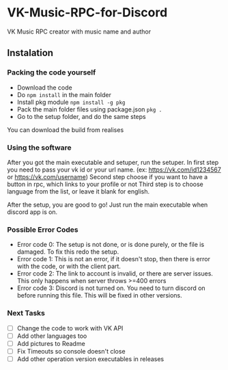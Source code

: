 # VK-Music-RPC-for-Discord
VK Music RPC creator with music name and author 

## Instalation
### Packing the code yourself
- Download the code
- Do `npm install` in the main folder
- Install pkg module `npm install -g pkg`
- Pack the main folder files using package.json `pkg .`
- Go to the setup folder, and do the same steps

You can download the build from realises

### Using the software
After you got the main executable and setuper, run the setuper.
In first step you need to pass your vk id or your url name. (ex: https://vk.com/id1234567 or https://vk.com/username)
Second step choose if you want to have a button in rpc, which links to your profile or not
Third step is to choose language from the list, or leave it blank for english.

After the setup, you are good to go! Just run the main executable when discord app is on.

### Possible Error Codes
- Error code 0: The setup is not done, or is done purely, or the file is damaged. To fix this redo the setup.
- Error code 1: This is not an error, if it doesn't stop, then there is error with the code, or with the client part.
- Error code 2: The link to account is invalid, or there are server issues. This only happens when server throws >=400 errors
- Error code 3: Discord is not turned on. You need to turn discord on before running this file. This will be fixed in other versions.

### Next Tasks
- [ ] Change the code to work with VK API
- [ ] Add other languages too
- [ ] Add pictures to Readme
- [ ] Fix Timeouts so console doesn't close 
- [ ] Add other operation version executables in releases
